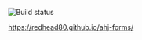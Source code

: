 ![Build status](https://ci.appveyor.com/api/projects/status/b8ukgx1acrvbhg35/branch/master?svg=true)

https://redhead80.github.io/ahj-forms/